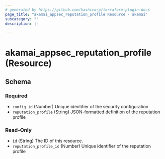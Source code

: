 ```yaml
---
# generated by https://github.com/hashicorp/terraform-plugin-docs
page_title: "akamai_appsec_reputation_profile Resource - akamai"
subcategory: ""
description: |-
  
---
```


# akamai_appsec_reputation_profile (Resource)





<!-- schema generated by tfplugindocs -->
## Schema

### Required

- `config_id` (Number) Unique identifier of the security configuration
- `reputation_profile` (String) JSON-formatted definition of the reputation profile

### Read-Only

- `id` (String) The ID of this resource.
- `reputation_profile_id` (Number) Unique identifier of the reputation profile
